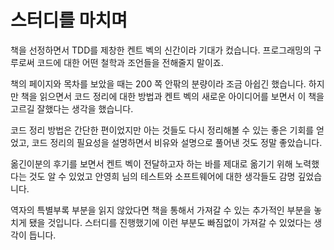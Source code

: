 # 스터디를 마치며

책을 선정하면서 TDD를 제창한 켄트 벡의 신간이라 기대가 컸습니다. 프로그래밍의 구루로써 코드에 대한 어떤 철학과 조언들을 전해줄지 말이죠.

책의 페이지와 목차를 보았을 때는 200 쪽 안팎의 분량이라 조금 아쉽긴 했습니다. 하지만 책을 읽으면서 코드 정리에 대한 방법과 켄트 벡의 새로운 아이디어를 보면서 이 책을 고르길 잘했다는 생각을 했습니다.

코드 정리 방법은 간단한 편이었지만 아는 것들도 다시 정리해볼 수 있는 좋은 기회를 얻었고, 코드 정리의 필요성을 설명하면서 비유와 설명으로 풀어낸 것도 정말 좋았습니다.

옮긴이분의 후기를 보면서 켄트 벡이 전달하고자 하는 바를 제대로 옮기기 위해 노력했다는 것도 알 수 있었고 안영희 님의 테스트와 소프트웨어에 대한 생각들도 감명 깊었습니다.

역자의 특별부록 부분을 읽지 않았다면 책을 통해서 가져갈 수 있는 추가적인 부분을 놓치게 됐을 것입니다. 스터디를 진행했기에 이런 부분도 빠짐없이 가져갈 수 있었다는 생각이 듭니다.